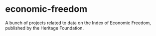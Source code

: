 # economic-freedom
A bunch of projects related to data on the Index of Economic Freedom, published by the Heritage Foundation.
